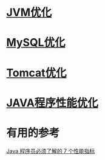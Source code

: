 

# [JVM优化	](https://github.com/stevenli91748/JAVA-Architecture/blob/master/Performance/JVM优化.md)

# [MySQL优化	](https://github.com/stevenli91748/JAVA-Architecture/blob/master/Performance/MySQL优化.md)

# [Tomcat优化	](https://github.com/stevenli91748/JAVA-Architecture/blob/master/Performance/tomcat.md)

# [JAVA程序性能优化](https://github.com/stevenli91748/JAVA-Architecture/blob/master/Performance/JAVA程序性能优化.md)






# 有用的参考

[Java 程序员必须了解的 7 个性能指标](https://github.com/stevenli91748/JAVA-Architecture/blob/master/Performance/Java%20程序员必须了解的%207%20个性能指标.md)
